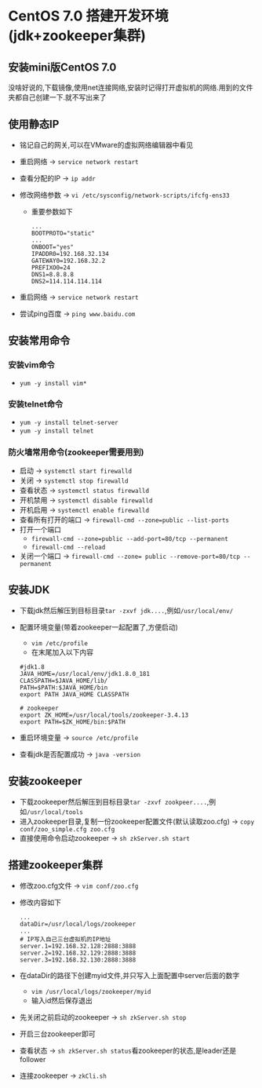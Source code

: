 # CentOS 7.0 搭建开发环境(jdk+zookeeper集群)

## 安装mini版CentOS 7.0

没啥好说的,下载镜像,使用net连接网络,安装时记得打开虚拟机的网络.用到的文件夹都自己创建一下.就不写出来了

## 使用静态IP

* 铭记自己的网关,可以在VMware的虚拟网络编辑器中看见

* 重启网络 ->  `service network restart`

* 查看分配的IP -> `ip addr`

* 修改网络参数 -> `vi /etc/sysconfig/network-scripts/ifcfg-ens33`

  * 重要参数如下

    ```properties
    ...
    BOOTPROTO="static"
    ...
    ONBOOT="yes"
    IPADDR0=192.168.32.134
    GATEWAY0=192.168.32.2
    PREFIXO0=24
    DNS1=8.8.8.8
    DNS2=114.114.114.114
    ```

* 重启网络 -> `service network restart`

* 尝试ping百度 -> `ping www.baidu.com`

## 安装常用命令

### 安装vim命令

* `yum -y install vim* `

### 安装telnet命令

* `yum -y install telnet-server`
* `yum -y install telnet`

### 防火墙常用命令(zookeeper需要用到)

* 启动 -> `systemctl start firewalld `
* 关闭 -> `systemctl stop firewalld`
* 查看状态 -> `systemctl status firewalld `
* 开机禁用 -> `systemctl disable firewalld `
* 开机启用 -> `systemctl enable firewalld `
* 查看所有打开的端口 -> `firewall-cmd --zone=public --list-ports `
* 打开一个端口
  *  `firewall-cmd --zone=public --add-port=80/tcp --permanent `
  * `firewall-cmd --reload `
* 关闭一个端口 -> `firewall-cmd --zone= public --remove-port=80/tcp --permanent `

## 安装JDK

* 下载jdk然后解压到目标目录`tar -zxvf jdk....`,例如`/usr/local/env/`

* 配置环境变量(带着zookeeper一起配置了,方便启动)

  * `vim /etc/profile`
  * 在末尾加入以下内容

  ```properties
  #jdk1.8
  JAVA_HOME=/usr/local/env/jdk1.8.0_181
  CLASSPATH=$JAVA_HOME/lib/
  PATH=$PATH:$JAVA_HOME/bin
  export PATH JAVA_HOME CLASSPATH
  
  # zookeeper
  export ZK_HOME=/usr/local/tools/zookeeper-3.4.13
  export PATH=$ZK_HOME/bin:$PATH
  ```

* 重启环境变量 -> `source /etc/profile`

* 查看jdk是否配置成功 -> `java -version`

## 安装zookeeper

* 下载zookeeper然后解压到目标目录`tar -zxvf zookpeer....`,例如`/usr/local/tools`
* 进入zookeeper目录,复制一份zookeeper配置文件(默认读取zoo.cfg) -> `copy conf/zoo_simple.cfg zoo.cfg`
* 直接使用命令启动zookeeper -> `sh zkServer.sh start`

## 搭建zookeeper集群

* 修改zoo.cfg文件 -> `vim conf/zoo.cfg`

* 修改内容如下

  ```properties
  ...
  dataDir=/usr/local/logs/zookeeper
  ...
  # IP写入自己三台虚拟机的IP地址
  server.1=192.168.32.128:2888:3888
  server.2=192.168.32.129:2888:3888
  server.3=192.168.32.130:2888:3888
  ```

* 在dataDir的路径下创建myid文件,并只写入上面配置中server后面的数字

  * `vim /usr/local/logs/zookeeper/myid`
  * 输入id然后保存退出

* 先关闭之前启动的zookeeper -> `sh zkServer.sh stop`

* 开启三台zookeeper即可

* 查看状态 -> `sh zkServer.sh status`看zookeeper的状态,是leader还是follower

* 连接zookeeper -> `zkCli.sh`